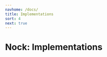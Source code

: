```yaml
---
navhome: /docs/
title: Implementations
sort: 4
next: true
---
```


# Nock: Implementations

<div>
    <list />
</div>
